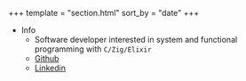 +++
template = "section.html"
sort_by = "date"
+++

- Info
  - Software developer interested in system and functional programming with ``C/Zig/Elixir``
  - [Github](https://github.com/tgmatos)
  - [Linkedin](https://www.linkedin.com/in/tiago-matos-314204289/)
